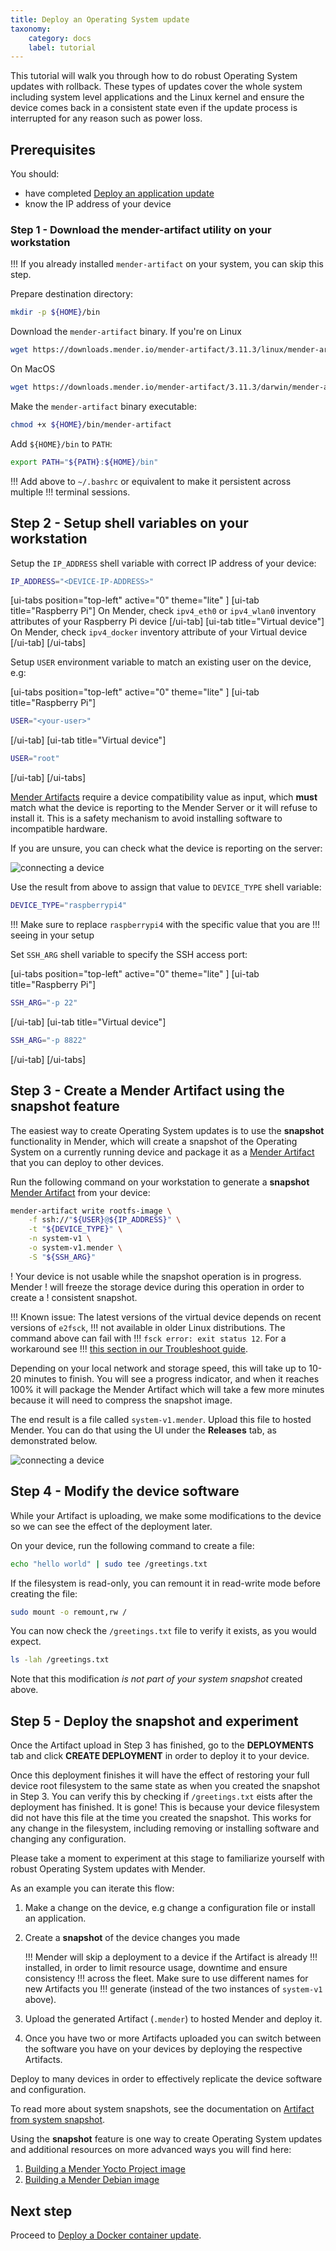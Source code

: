 ```yaml
---
title: Deploy an Operating System update
taxonomy:
    category: docs
    label: tutorial
---
```


This tutorial will walk you through how to do robust Operating System updates with
rollback. These types of updates cover the whole system including system level
applications and the Linux kernel and ensure the device comes back in a
consistent state even if the update process is interrupted for any reason such
as power loss.


## Prerequisites

You should:

* have completed [Deploy an application update](../02.Deploy-an-application-update/docs.md)
* know the IP address of your device


### Step 1 - Download the mender-artifact utility on your workstation

!!! If you already installed `mender-artifact` on your system, you can skip this step.

Prepare destination directory:

```bash
mkdir -p ${HOME}/bin
```

Download the `mender-artifact` binary. If you're on Linux

<!--AUTOVERSION: "mender-artifact/%/"/mender-artifact -->
```bash
wget https://downloads.mender.io/mender-artifact/3.11.3/linux/mender-artifact -O ${HOME}/bin/mender-artifact
```

On MacOS

<!--AUTOVERSION: "mender-artifact/%/"/mender-artifact -->
```bash
wget https://downloads.mender.io/mender-artifact/3.11.3/darwin/mender-artifact -O ${HOME}/bin/mender-artifact
```


Make the `mender-artifact` binary executable:

```bash
chmod +x ${HOME}/bin/mender-artifact
```

Add `${HOME}/bin` to `PATH`:

```bash
export PATH="${PATH}:${HOME}/bin"
```

!!! Add above to `~/.bashrc` or equivalent to make it persistent across multiple
!!! terminal sessions.

## Step 2 - Setup shell variables on your workstation

Setup the `IP_ADDRESS` shell variable with correct IP address of your device:

```bash
IP_ADDRESS="<DEVICE-IP-ADDRESS>"
```
[ui-tabs position="top-left" active="0" theme="lite" ]
[ui-tab title="Raspberry Pi"]
On Mender, check `ipv4_eth0` or `ipv4_wlan0` inventory attributes of your
Raspberry Pi device
[/ui-tab]
[ui-tab title="Virtual device"]
On Mender, check `ipv4_docker` inventory attribute of your Virtual device
[/ui-tab]
[/ui-tabs]

Setup `USER` environment variable to match an existing user on the device, e.g:

[ui-tabs position="top-left" active="0" theme="lite" ]
[ui-tab title="Raspberry Pi"]
```bash
USER="<your-user>"
```
[/ui-tab]
[ui-tab title="Virtual device"]
```bash
USER="root"
```
[/ui-tab]
[/ui-tabs]

[Mender Artifacts](../../02.Overview/03.Artifact/docs.md) require
a device compatibility value as input, which **must** match what the device is
reporting to the Mender Server or it will refuse to install it. This is a safety
mechanism to avoid installing software to incompatible hardware.

If you are unsure, you can check what the device is reporting on the server:

![connecting a device](Image_0.png)

Use the result from above to assign that value to `DEVICE_TYPE` shell variable:

```bash
DEVICE_TYPE="raspberrypi4"
```

!!! Make sure to replace `raspberrypi4` with the specific value that you are
!!! seeing in your setup

Set `SSH_ARG` shell variable to specify the SSH access port:

[ui-tabs position="top-left" active="0" theme="lite" ]
[ui-tab title="Raspberry Pi"]
```bash
SSH_ARG="-p 22"
```
[/ui-tab]
[ui-tab title="Virtual device"]
```bash
SSH_ARG="-p 8822"
```
[/ui-tab]
[/ui-tabs]

## Step 3 - Create a Mender Artifact using the snapshot feature

The easiest way to create Operating System updates is to use the **snapshot**
functionality in Mender, which will create a snapshot of the Operating System on a
currently running device and package it as a
[Mender Artifact](../../02.Overview/03.Artifact/docs.md) that you
can deploy to other devices.

Run the following command on your workstation to generate a **snapshot**
[Mender Artifact](../../02.Overview/03.Artifact/docs.md) from your
device:

```bash
mender-artifact write rootfs-image \
    -f ssh://"${USER}@${IP_ADDRESS}" \
    -t "${DEVICE_TYPE}" \
    -n system-v1 \
    -o system-v1.mender \
    -S "${SSH_ARG}"
```

! Your device is not usable while the snapshot operation is in progress. Mender
! will freeze the storage device during this operation in order to create a
! consistent snapshot.

!!! Known issue: The latest versions of the virtual device depends on recent versions of `e2fsck`,
!!! not available in older Linux distributions. The command above can fail with
!!! `fsck error: exit status 12`. For a workaround see
!!! [this section in our Troubleshoot guide](../../301.Troubleshoot/03.Mender-Client/docs.md#fsck-error-when-creating-a-Mender-Artifact-using-the-snapshot-feature).

Depending on your local network and storage speed, this will take up to
10-20 minutes to finish. You will see a progress indicator, and when it
reaches 100% it will package the Mender Artifact which will take a few more
minutes because it will need to compress the snapshot image.

The end result is a file called `system-v1.mender`. Upload this file to
hosted Mender. You can do that using the UI under the **Releases** tab, as
demonstrated below.

![connecting a device](Image_1.png)


## Step 4 - Modify the device software

While your Artifact is uploading, we make some modifications to the device
so we can see the effect of the deployment later.

On your device, run the following command to create a file:

```bash
echo "hello world" | sudo tee /greetings.txt
```

If the filesystem is read-only, you can remount it in read-write mode before creating the file:

```bash
sudo mount -o remount,rw /
```

You can now check the `/greetings.txt` file to verify it exists, as you would expect.

```bash
ls -lah /greetings.txt
```

Note that this modification *is not part of your system snapshot* created above.


## Step 5 - Deploy the snapshot and experiment

Once the Artifact upload in Step 3 has finished,
go to the **DEPLOYMENTS** tab and click **CREATE DEPLOYMENT** in
order to deploy it to your device.

Once this deployment finishes it will have the effect of restoring your full
device root filesystem to the same state as when you created the snapshot in Step 3.
You can verify this by checking if `/greetings.txt` eists after the deployment has finished.
It is gone! This is because your device filesystem did not have this file
at the time you created the snapshot. This works for any change in the filesystem,
including removing or installing software and changing any configuration.

Please take a moment to experiment at this stage to familiarize yourself with
robust Operating System updates with Mender.

As an example you can iterate this flow:

1. Make a change on the device, e.g change a configuration file or install an
application.
2. Create a **snapshot** of the device changes you made

    !!! Mender will skip a deployment to a device if the Artifact is already
    !!! installed, in order to limit resource usage, downtime and ensure consistency
    !!! across the fleet. Make sure to use different names for new Artifacts you
    !!! generate (instead of the two instances of `system-v1` above).

3. Upload the generated Artifact (`.mender`) to hosted Mender and deploy it.
4. Once you have two or more Artifacts uploaded you can switch between the
   software you have on your devices by deploying the respective Artifacts.

Deploy to many devices in order to effectively replicate the device software
and configuration.

To read more about system snapshots, see the documentation on
[Artifact from system snapshot](../../06.Artifact-creation/02.Create-an-Artifact-with-system-snapshot/docs.md).

Using the **snapshot** feature is one way to create Operating System updates and additional
resources on more advanced ways you will find here:

1. [Building a Mender Yocto Project image](../../05.Operating-System-updates-Yocto-Project/03.Build-for-demo/docs.md)
2. [Building a Mender Debian image](../../04.Operating-System-updates-Debian-family/02.Convert-a-Mender-Debian-image/docs.md)

## Next step

Proceed to [Deploy a Docker container update](../04.Deploy-a-container-update/docs.md).
